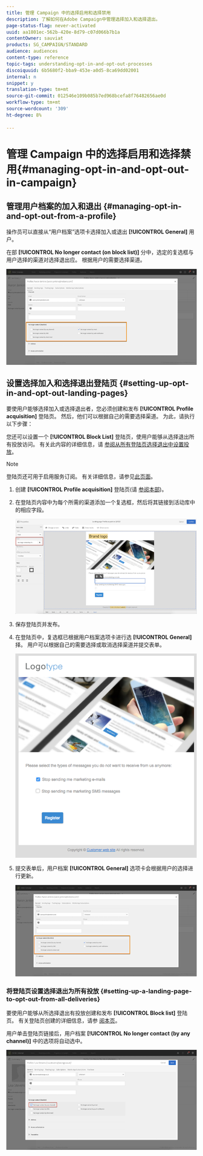 ```yaml
---
title: 管理 Campaign 中的选择启用和选择禁用
description: 了解如何在Adobe Campaign中管理选择加入和选择退出。
page-status-flag: never-activated
uuid: aa1801ec-562b-420e-8d79-c07d066b7b1a
contentOwner: sauviat
products: SG_CAMPAIGN/STANDARD
audience: audiences
content-type: reference
topic-tags: understanding-opt-in-and-opt-out-processes
discoiquuid: 6b5680f2-bba9-453e-a0d5-8ca69dd02001
internal: n
snippet: y
translation-type: tm+mt
source-git-commit: 012546e109b085b7ed968bcefa8f76482656ae0d
workflow-type: tm+mt
source-wordcount: '309'
ht-degree: 8%

---
```



# 管理 Campaign 中的选择启用和选择禁用{#managing-opt-in-and-opt-out-in-campaign}

## 管理用户档案的加入和退出 {#managing-opt-in-and-opt-out-from-a-profile}

操作员可以直接从“用户档案”选项卡选择加入或退出 **[!UICONTROL General]** 用户。

在部 **[!UICONTROL No longer contact (on block list)]** 分中，选定的复选框与用户选择的渠道对选择退出应。 根据用户的需要选择渠道。

![](assets/optin_landingpage_3.png)

## 设置选择加入和选择退出登陆页 {#setting-up-opt-in-and-opt-out-landing-pages}

要使用户能够选择加入或选择退出者，您必须创建和发布 **[!UICONTROL Profile acquisition]** 登陆页。 然后，他们可以根据自己的需要选择渠道。 为此，请执行以下步骤：

您还可以设置一个 **[!UICONTROL Block List]** 登陆页，使用户能够从选择退出所有投放访问。 有关此内容的详细信息，请 [参阅从所有登陆页选择退出中设置投放](#setting-up-a-landing-page-to-opt-out-from-all-deliveries)。

>[!NOTE]
>
>登陆页还可用于启用服务订阅。 有关详细信息，请参见[此页面](../../channels/using/configuring-landing-page.md#linking-a-landing-page-to-a-service)。

1. 创建 **[!UICONTROL Profile acquisition]** 登陆页(请 [参阅本部](../../channels/using/getting-started-with-landing-pages.md))。
1. 在登陆页内容中为每个所需的渠道添加一个复选框，然后将其链接到活动库中的相应字段。

   ![](assets/optin_landingpage_1.png)

1. 保存登陆页并发布。
1. 在登陆页中，复选框已根据用户档案选项卡进行选 **[!UICONTROL General]** 择。 用户可以根据自己的需要选择或取消选择渠道并提交表单。

   ![](assets/optin_landingpage_2.png)

1. 提交表单后，用户档案 **[!UICONTROL General]** 选项卡会根据用户的选择进行更新。

   ![](assets/optin_landingpage_3.png)

### 将登陆页设置选择退出为所有投放 {#setting-up-a-landing-page-to-opt-out-from-all-deliveries}

要使用户能够从所选择退出有投放创建和发布 **[!UICONTROL Block list]** 登陆页。 有关登陆页创建的详细信息，请参 [阅本页](../../channels/using/getting-started-with-landing-pages.md)。

用户单击登陆页链接后，用户档案 **[!UICONTROL No longer contact (by any channel)]** 中的选项将自动选中。

![](assets/blocklisting_allchannels.png)

